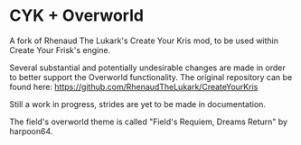 # CYK + Overworld
A fork of Rhenaud The Lukark's Create Your Kris mod, to be used within Create Your Frisk's engine.

Several substantial and potentially undesirable changes are made in order to better support the Overworld functionality.
The original repository can be found here: https://github.com/RhenaudTheLukark/CreateYourKris

Still a work in progress, strides are yet to be made in documentation.

The field's overworld theme is called "Field's Requiem, Dreams Return" by harpoon64.